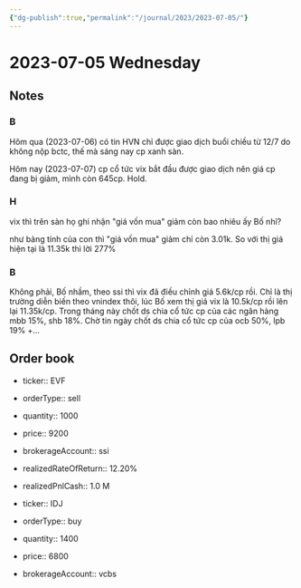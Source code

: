 ```yaml
---
{"dg-publish":true,"permalink":"/journal/2023/2023-07-05/"}
---
```


# 2023-07-05 Wednesday

## Notes

### B

Hôm qua (2023-07-06) có tin HVN chỉ được giao dịch buổi chiều từ 12/7 do không nộp bctc, thế mà sáng nay cp xanh sàn.

Hôm nay (2023-07-07) cp cổ tức vix bắt đầu được giao dịch nên giá cp đang bị giảm, mình còn 645cp. Hold.

### H

vix thì trên sàn họ ghi nhận "giá vốn mua" giảm còn bao nhiêu ấy Bố nhỉ?

như bảng tính của con thì "giá vốn mua" giảm chỉ còn 3.01k. So với thị giá hiện tại là 11.35k thì lời 277%

### B

Không phải, Bố nhầm, theo ssi thì vix đã điều chỉnh giá 5.6k/cp rồi. Chỉ là thị trường diễn biến theo vnindex thôi, lúc Bố xem thị giá vix là 10.5k/cp rồi lên lại 11.35k/cp.
Trong tháng này chốt ds chia cổ tức cp của các ngân hàng mbb 15%, shb 18%. Chờ tin ngày chốt ds chia cổ tức cp của ocb 50%, lpb 19% +…

## Order book

- ticker:: EVF
- orderType:: sell
- quantity:: 1000
- price:: 9200
- brokerageAccount:: ssi
- realizedRateOfReturn:: 12.20%
- realizedPnlCash:: 1.0 M

- ticker:: IDJ
- orderType:: buy
- quantity:: 1400
- price:: 6800
- brokerageAccount:: vcbs